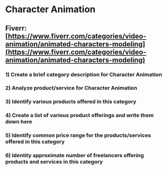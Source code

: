 # Character Animation
## Fiverr: [https://www.fiverr.com/categories/video-animation/animated-characters-modeling](https://www.fiverr.com/categories/video-animation/animated-characters-modeling)
### 1) Create a brief category description for Character Animation
### 2) Analyze product/service for Character Animation
### 3) Identify various products offered in this category
### 4) Create a list of various product offerings and write them down here
### 5) Identify common price range for the products/services offered in this category
### 6) Identity approximate number of freelancers offering products and services in this category
